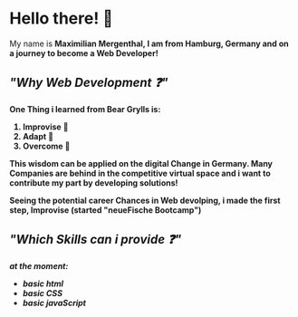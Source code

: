 # Hello there! :wave:
  
  My name is <b>Maximilian Mergenthal<b>, I am from <b>Hamburg<b>, <b>Germany<b> and on a journey to become a Web Developer!
  
  ## <em>"Why Web Development ❓"</em>
  
  One Thing i learned from Bear Grylls is:
  
  1. Improvise 🤔
  2. Adapt 📖
  3. Overcome 💪
  
  This wisdom can be applied on the digital Change in Germany. Many Companies are behind in the competitive virtual space and i want to contribute my part
  by developing solutions!

  Seeing the potential career Chances in Web devolping, i made the first step, Improvise (started "neueFische Bootcamp")
  
  
  ## <em>"Which Skills can i provide ❓"
  
  at the moment:
  
  - basic html
  - basic CSS
  - basic javaScript
 
